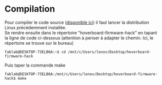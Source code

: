 # Compilation
Pour compiler le code source ([disponible ici](hoverboard-firmware-hack)) il faut lancer la distribution Linux précédemment installée.  
Se rendre ensuite dans le répertoire "hoverboard-firmware-hack" en tapant la ligne de code ci-dessous (attention à penser à adapter le chemin. Ici, le répertoire se trouve sur le bureau)  
```Console  
fablab@DESKTOP-73ELB6A:~$ cd /mnt/c/Users/lenov/Desktop/hoverboard-firmware-hack
```  
Puis taper la commande make  
```Console
fablab@DESKTOP-73ELB6A:/mnt/c/Users/lenov/Desktop/hoverboard-firmware-hack$ make
```
